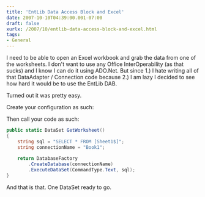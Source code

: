 ```yaml
---
title: 'EntLib Data Access Block and Excel'
date: 2007-10-10T04:39:00.001-07:00
draft: false
xurlx: /2007/10/entlib-data-access-block-and-excel.html
tags: 
- General
---
```


I need to be able to open an Excel workbook and grab the data from one of the worksheets. I don't want to use any Office InterOperability (as that sucks) and I know I can do it using ADO.Net. But since 1.) I hate writing all of that DataAdapter / Connection code because 2.) I am lazy I decided to see how hard it would be to use the EntLib DAB.  
  
Turned out it was pretty easy.  
  
Create your configuration as such:  
  
Then call your code as such:  
  
```csharp  
public static DataSet GetWorksheet()  
{  
    string sql = "SELECT * FROM [Sheet1$]";  
    string connectionName = "Book1";  
    
    return DatabaseFactory
        .CreateDatabase(connectionName)  
        .ExecuteDataSet(CommandType.Text, sql);  
}  
```

And that is that. One DataSet ready to go.